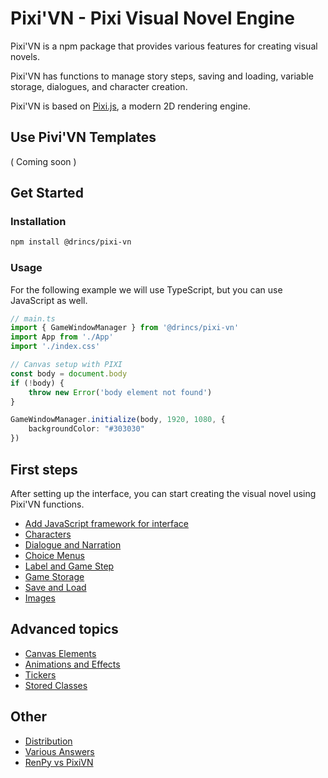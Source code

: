 # Pixi'VN - Pixi Visual Novel Engine

Pixi'VN is a npm package that provides various features for creating visual novels.

Pixi'VN has functions to manage story steps, saving and loading, variable storage, dialogues, and character creation.

Pixi'VN is based on [Pixi.js](https://pixijs.com/), a modern 2D rendering engine.

## Use Pivi'VN Templates

( Coming soon )

## Get Started

### Installation

```bash
npm install @drincs/pixi-vn
```

### Usage

For the following example we will use TypeScript, but you can use JavaScript as well.

```typescript
// main.ts
import { GameWindowManager } from '@drincs/pixi-vn'
import App from './App'
import './index.css'

// Canvas setup with PIXI
const body = document.body
if (!body) {
    throw new Error('body element not found')
}

GameWindowManager.initialize(body, 1920, 1080, {
    backgroundColor: "#303030"
})
```

## First steps

After setting up the interface, you can start creating the visual novel using Pixi'VN functions.

* [Add JavaScript framework for interface](Interface-with-JavaScript-Framework)
* [Characters](Characters)
* [Dialogue and Narration](Dialogues-and-Narration)
* [Choice Menus](Choice-Menus)
* [Label and Game Step](Label-and-Game-Step)
* [Game Storage](Game-Storage)
* [Save and Load](Save-and-Load)
* [Images](Images)

## Advanced topics

* [Canvas Elements](Canvas-Elements)
* [Animations and Effects](Animations-and-Effects)
* [Tickers](Tickers)
* [Stored Classes](Stored-Classes)

## Other

* [Distribution](Distribution)
* [Various Answers](Various-Answers)
* [RenPy vs PixiVN](RenPy-vs-PixiVN)
